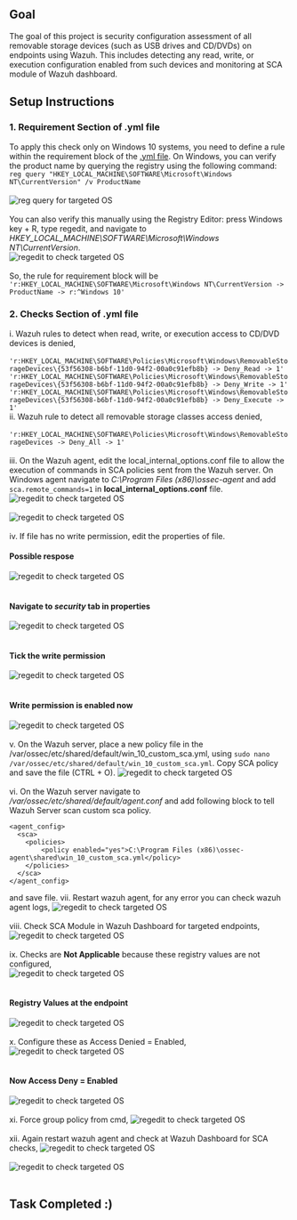 ## Goal

The goal of this project is security configuration assessment of all removable storage devices (such as USB drives and CD/DVDs) on endpoints using Wazuh. This includes detecting any read, write, or execution configuration enabled from such devices and monitoring at SCA module of Wazuh dashboard.

## Setup Instructions 
### 1. Requirement Section of .yml file
To apply this check only on Windows 10 systems, you need to define a rule within the requirement block of the [.yml file](win_10_custom_sca.yml). On Windows, you can verify the product name by querying the registry using the following command:<br>
`reg query "HKEY_LOCAL_MACHINE\SOFTWARE\Microsoft\Windows NT\CurrentVersion" /v ProductName`<br><br>
![reg query for targeted OS](CD-DVD-and-removable-storage-access-check-screenshots/2.png) <br><br>
You can also verify this manually using the Registry Editor: press Windows key + R, type regedit, and navigate to
*HKEY_LOCAL_MACHINE\SOFTWARE\Microsoft\Windows NT\CurrentVersion*.<br>
![regedit to check targeted OS](CD-DVD-and-removable-storage-access-check-screenshots/1.png) <br><br>
So, the rule for requirement block will be `'r:HKEY_LOCAL_MACHINE\SOFTWARE\Microsoft\Windows NT\CurrentVersion -> ProductName -> r:^Windows 10'`
### 2. Checks Section of .yml file
i. Wazuh rules to detect when read, write, or execution access to CD/DVD devices is denied,<br><br>
`'r:HKEY_LOCAL_MACHINE\SOFTWARE\Policies\Microsoft\Windows\RemovableStorageDevices\{53f56308-b6bf-11d0-94f2-00a0c91efb8b} -> Deny_Read -> 1'`<br>
`'r:HKEY_LOCAL_MACHINE\SOFTWARE\Policies\Microsoft\Windows\RemovableStorageDevices\{53f56308-b6bf-11d0-94f2-00a0c91efb8b} -> Deny_Write -> 1'`<br>
`'r:HKEY_LOCAL_MACHINE\SOFTWARE\Policies\Microsoft\Windows\RemovableStorageDevices\{53f56308-b6bf-11d0-94f2-00a0c91efb8b} -> Deny_Execute -> 1'`<br>
ii. Wazuh rule to detect all removable storage classes access denied,<br><br>
`'r:HKEY_LOCAL_MACHINE\SOFTWARE\Policies\Microsoft\Windows\RemovableStorageDevices -> Deny_All -> 1'`<br><br>
iii. On the Wazuh agent, edit the local_internal_options.conf file to allow the execution of commands in SCA policies sent from the Wazuh server. On Windows agent navigate to *C:\Program Files (x86)\ossec-agent*
and add `sca.remote_commands=1` in **local_internal_options.conf** file.<br>
![regedit to check targeted OS](CD-DVD-and-removable-storage-access-check-screenshots/3.png) <br><br>
![regedit to check targeted OS](CD-DVD-and-removable-storage-access-check-screenshots/4.png) <br><br>
iv. If file has no write permission, edit the properties of file.
#### Possible respose 
![regedit to check targeted OS](CD-DVD-and-removable-storage-access-check-screenshots/5.png) <br><br>
#### Navigate to *security* tab in properties
![regedit to check targeted OS](CD-DVD-and-removable-storage-access-check-screenshots/6.png) <br><br>
#### Tick the write permission
![regedit to check targeted OS](CD-DVD-and-removable-storage-access-check-screenshots/7.png) <br><br>
#### Write permission is enabled now
![regedit to check targeted OS](CD-DVD-and-removable-storage-access-check-screenshots/8.png) <br><br>
v. On the Wazuh server, place a new policy file in the /var/ossec/etc/shared/default/win_10_custom_sca.yml, using `sudo nano /var/ossec/etc/shared/default/win_10_custom_sca.yml`. Copy SCA policy and save the file (CTRL + O).
![regedit to check targeted OS](CD-DVD-and-removable-storage-access-check-screenshots/9.png) <br><br>
vi. On the Wazuh server navigate to */var/ossec/etc/shared/default/agent.conf* and add following block to tell Wazuh Server scan custom sca policy. 
```
<agent_config>
  <sca>
    <policies>
        <policy enabled="yes">C:\Program Files (x86)\ossec-agent\shared\win_10_custom_sca.yml</policy>
    </policies>
  </sca>
</agent_config>
```
and save file.<brr> 
vii. Restart wazuh agent, for any error you can check wazuh agent logs, 
![regedit to check targeted OS](CD-DVD-and-removable-storage-access-check-screenshots/19.png) <br><br>
viii. Check SCA Module in Wazuh Dashboard for targeted endpoints, 
![regedit to check targeted OS](CD-DVD-and-removable-storage-access-check-screenshots/11.png) <br><br>
ix. Checks are **Not Applicable** because these registry values are not configured,  
![regedit to check targeted OS](CD-DVD-and-removable-storage-access-check-screenshots/12.png) <br><br>
#### Registry Values at the endpoint
![regedit to check targeted OS](CD-DVD-and-removable-storage-access-check-screenshots/13.png) <br><br>
x. Configure these as Access Denied = Enabled, 
![regedit to check targeted OS](CD-DVD-and-removable-storage-access-check-screenshots/14.png) <br><br>
#### Now Access Deny = Enabled
![regedit to check targeted OS](CD-DVD-and-removable-storage-access-check-screenshots/15.png) <br><br>
xi. Force group policy from cmd, 
![regedit to check targeted OS](CD-DVD-and-removable-storage-access-check-screenshots/16.png) <br><br>
xii. Again restart wazuh agent and check at Wazuh Dashboard for SCA checks, 
![regedit to check targeted OS](CD-DVD-and-removable-storage-access-check-screenshots/17.png) <br><br>
![regedit to check targeted OS](CD-DVD-and-removable-storage-access-check-screenshots/18.png) <br><br>
## Task Completed :)
